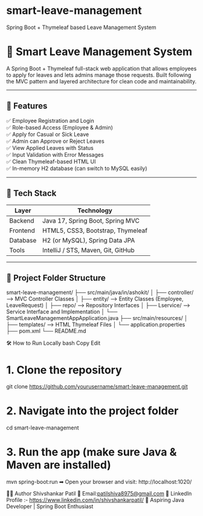 # smart-leave-management
Spring Boot + Thymeleaf based Leave Management System
# 📝 Smart Leave Management System

A Spring Boot + Thymeleaf full-stack web application that allows employees to apply for leaves and lets admins manage those requests. Built following the MVC pattern and layered architecture for clean code and maintainability.

---

## 🚀 Features

✅ Employee Registration and Login  
✅ Role-based Access (Employee & Admin)  
✅ Apply for Casual or Sick Leave  
✅ Admin can Approve or Reject Leaves  
✅ View Applied Leaves with Status  
✅ Input Validation with Error Messages  
✅ Clean Thymeleaf-based HTML UI  
✅ In-memory H2 database (can switch to MySQL easily)

---

## 🧰 Tech Stack

| Layer     | Technology                          |
|-----------|--------------------------------------|
| Backend   | Java 17, Spring Boot, Spring MVC     |
| Frontend  | HTML5, CSS3, Bootstrap, Thymeleaf    |
| Database  | H2 (or MySQL), Spring Data JPA       |
| Tools     | IntelliJ / STS, Maven, Git, GitHub   |

---

## 📂 Project Folder Structure

smart-leave-management/
├── src/main/java/in/ashokit/
│ ├── controller/ --> MVC Controller Classes
│ ├── entity/ --> Entity Classes (Employee, LeaveRequest)
│ ├── repo/ --> Repository Interfaces
│ ├── Lservice/ --> Service Interface and Implementation
│ └── SmartLeaveManagementAppApplication.java
├── src/main/resources/
│ ├── templates/ --> HTML Thymeleaf Files
│ └── application.properties
├── pom.xml
└── README.md

🛠️ How to Run Locally
bash
Copy
Edit
# 1. Clone the repository
git clone https://github.com/yourusername/smart-leave-management.git

# 2. Navigate into the project folder
cd smart-leave-management

# 3. Run the app (make sure Java & Maven are installed)
mvn spring-boot:run
➡ Open your browser and visit: http://localhost:1020/

🙋‍♂️ Author
Shivshankar Patil
📧 Email:patilshiva8975@gmail.com
🔗 LinkedIn Profile :- https://www.linkedin.com/in/shivshankarpatil/
💼 Aspiring Java Developer | Spring Boot Enthusiast
